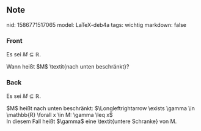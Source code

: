 ## Note
nid: 1586771517065
model: LaTeX-deb4a
tags: wichtig
markdown: false

### Front
Es sei $M \subseteq \mathbb{R}$.
<div>
  Wann heißt $M$ \textit{nach unten beschränkt}?
</div>

### Back
Es sei $M \subseteq \mathbb{R}$.
<div>
  $M$ heißt nach unten beschränkt: $\Longleftrightarrow \exists
  \gamma \in \mathbb{R} \forall x \in M: \gamma \leq x$
</div>
<div>
  In diesem Fall heißt $\gamma$ eine \textit{<span>untere
  Schranke</span><span>} von M.</span>
</div>

